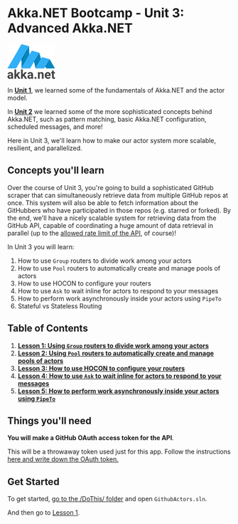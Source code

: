# Akka.NET Bootcamp - Unit 3: Advanced Akka.NET

![Akka.NET logo](../../images/akka_net_logo.png)

In **[Unit 1](../Unit-1)**, we learned some of the fundamentals of Akka.NET and the actor model.

In **[Unit 2](../Unit-2)** we learned some of the more sophisticated concepts behind Akka.NET, such as pattern matching, basic Akka.NET configuration, scheduled messages, and more!

Here in Unit 3, we'll learn how to make our actor system more scalable, resilient, and parallelized.

## Concepts you'll learn
Over the course of Unit 3, you're going to build a sophisticated GitHub scraper that can simultaneously retrieve data from multiple GitHub repos at once. This system will also be able to fetch information about the GitHubbers who have participated in those repos (e.g. starred or forked). By the end, we'll have a nicely scalable system for retrieving data from the GitHub API, capable of coordinating a huge amount of data retrieval in parallel (up to the [allowed rate limit of the API](https://developer.github.com/v3/rate_limit/), of course)!

In Unit 3 you will learn:

1. How to use `Group` routers to divide work among your actors
2. How to use `Pool` routers to automatically create and manage pools of actors
3. How to use HOCON to configure your routers
4. How to use `Ask` to wait inline for actors to respond to your messages
5. How to perform work asynchronously inside your actors using `PipeTo`
6. Stateful vs Stateless Routing


## Table of Contents

1. **[Lesson 1:  Using `Group` routers to divide work among your actors](lesson1/)**
2. **[Lesson 2: Using `Pool` routers to automatically create and manage pools of actors](lesson2/)**
3. **[Lesson 3: How to use HOCON to configure your routers](lesson3/)**
4. **[Lesson 4: How to use `Ask` to wait inline for actors to respond to your messages](lesson4/)**
5. **[Lesson 5: How to perform work asynchronously inside your actors using `PipeTo`](lesson5/)**

## Things you'll need
**You will make a GitHub OAuth access token for the API**.

This will be a throwaway token used just for this app. Follow the instructions [here and write down the OAuth token.](https://help.github.com/articles/creating-an-access-token-for-command-line-use/)

## Get Started
To get started, [go to the /DoThis/ folder](DoThis/) and open `GithubActors.sln`.

And then go to [Lesson 1](lesson1/).